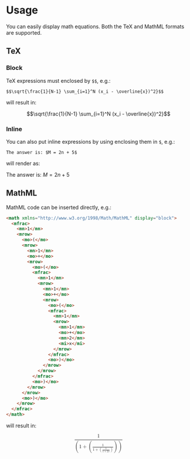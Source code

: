 <!-- TITLE: MathML & TeX math equations  -->
<!-- SUBTITLE: How to include math equations in your page -->
# Usage
You can easily display math equations. Both the TeX and MathML formats are supported.

## TeX

### Block

TeX expressions must enclosed by `$$`, e.g.:

```
$$\sqrt{\frac{1}{N-1} \sum_{i=1}^N (x_i - \overline{x})^2}$$
```

will result in:

$$\sqrt{\frac{1}{N-1} \sum_{i=1}^N (x_i - \overline{x})^2}$$

### Inline

You can also put inline expressions by using enclosing them in `$`, e.g.:

```
The answer is: $M = 2n + 5$
```

will render as:

The answer is: $M = 2n + 5$

## MathML

MathML code can be inserted directly, e.g.:

```html
<math xmlns="http://www.w3.org/1998/Math/MathML" display="block">
  <mfrac>
    <mn>1</mn>
    <mrow>
      <mo>(</mo>
      <mrow>
        <mn>1</mn>
        <mo>+</mo>
        <mrow>
          <mo>(</mo>
          <mfrac>
            <mn>1</mn>
            <mrow>
              <mn>1</mn>
              <mo>+</mo>
              <mrow>
                <mo>(</mo>
                <mfrac>
                  <mn>1</mn>
                  <mrow>
                    <mn>1</mn>
                    <mo>+</mo>
                    <mn>2</mn>
                    <mi>x</mi>
                  </mrow>
                </mfrac>
                <mo>)</mo>
              </mrow>
            </mrow>
          </mfrac>
          <mo>)</mo>
        </mrow>
      </mrow>
      <mo>)</mo>
    </mrow>
  </mfrac>
</math>
```

will result in:

<math xmlns="http://www.w3.org/1998/Math/MathML" display="block">
  <mfrac>
    <mn>1</mn>
    <mrow>
      <mo>(</mo>
      <mrow>
        <mn>1</mn>
        <mo>+</mo>
        <mrow>
          <mo>(</mo>
          <mfrac>
            <mn>1</mn>
            <mrow>
              <mn>1</mn>
              <mo>+</mo>
              <mrow>
                <mo>(</mo>
                <mfrac>
                  <mn>1</mn>
                  <mrow>
                    <mn>1</mn>
                    <mo>+</mo>
                    <mn>2</mn>
                    <mi>x</mi>
                  </mrow>
                </mfrac>
                <mo>)</mo>
              </mrow>
            </mrow>
          </mfrac>
          <mo>)</mo>
        </mrow>
      </mrow>
      <mo>)</mo>
    </mrow>
  </mfrac>
</math>
